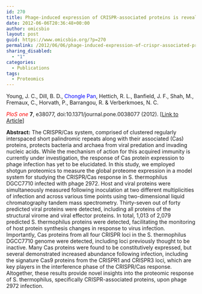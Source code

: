 ```yaml
---
id: 270
title: Phage-induced expression of CRISPR-associated proteins is revealed by shotgun proteomics in Streptococcus thermophilus
date: 2012-06-06T20:36:48+00:00
author: omicsbio
layout: post
guid: https://www.omicsbio.org/?p=270
permalink: /2012/06/06/phage-induced-expression-of-crispr-associated-proteins-is-revealed-by-shotgun-proteomics-in-streptococcus-thermophilus/
sharing_disabled:
  - "1"
categories:
  - Publications
tags:
  - Proteomics
---
```

Young, J. C., Dill, B. D., <span style="color: #0000ff;">Chongle Pan</span>, Hettich, R. L., Banfield, J. F., Shah, M., Fremaux, C., Horvath, P., Barrangou, R. & Verberkmoes, N. C.

<span style="color: #ff0000;"><em>PloS one</em> </span>**7**, e38077, doi:10.1371/journal.pone.0038077 (2012). [[Link to Article](http://www.plosone.org/article/info%3Adoi%2F10.1371%2Fjournal.pone.0038077)]

<!--more-->

**Abstract:** The CRISPR/Cas system, comprised of clustered regularly interspaced short palindromic repeats along with their associated (Cas) proteins, protects bacteria and archaea from viral predation and invading nucleic acids. While the mechanism of action for this acquired immunity is currently under investigation, the response of Cas protein expression to phage infection has yet to be elucidated. In this study, we employed shotgun proteomics to measure the global proteome expression in a model system for studying the CRISPR/Cas response in S. thermophilus DGCC7710 infected with phage 2972. Host and viral proteins were simultaneously measured following inoculation at two different multiplicities of infection and across various time points using two-dimensional liquid chromatography tandem mass spectrometry. Thirty-seven out of forty predicted viral proteins were detected, including all proteins of the structural virome and viral effector proteins. In total, 1,013 of 2,079 predicted S. thermophilus proteins were detected, facilitating the monitoring of host protein synthesis changes in response to virus infection. Importantly, Cas proteins from all four CRISPR loci in the S. thermophilus DGCC7710 genome were detected, including loci previously thought to be inactive. Many Cas proteins were found to be constitutively expressed, but several demonstrated increased abundance following infection, including the signature Cas9 proteins from the CRISPR1 and CRISPR3 loci, which are key players in the interference phase of the CRISPR/Cas response. Altogether, these results provide novel insights into the proteomic response of S. thermophilus, specifically CRISPR-associated proteins, upon phage 2972 infection.
